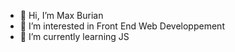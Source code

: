 - 👋 Hi, I’m Max Burian
- 👀 I’m interested in Front End Web Developpement
- 🌱 I’m currently learning JS
<!---
MB19234/MB19234 is a ✨ special ✨ repository because its `README.md` (this file) appears on your GitHub profile.
You can click the Preview link to take a look at your changes.
--->

